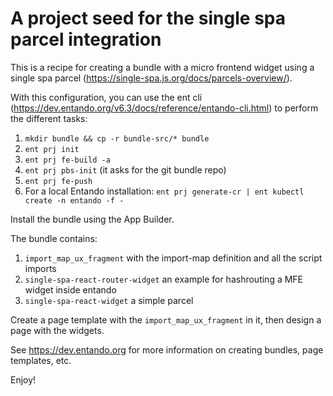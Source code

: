 # A project seed for the single spa parcel integration

This is a recipe for creating a bundle with a micro frontend widget using a single spa parcel (https://single-spa.js.org/docs/parcels-overview/).

With this configuration, you can use the ent cli (https://dev.entando.org/v6.3/docs/reference/entando-cli.html) to perform the different tasks:

1. `mkdir bundle && cp -r bundle-src/* bundle`
2. `ent prj init`
3. `ent prj fe-build -a`
4. `ent prj pbs-init` (it asks for the git bundle repo)
5. `ent prj fe-push`
6. For a local Entando installation: `ent prj generate-cr | ent kubectl create -n entando -f -`

Install the bundle using the App Builder.

The bundle contains:

1. `import_map_ux_fragment` with the import-map definition and all the script imports
2. `single-spa-react-router-widget` an example for hashrouting a MFE widget inside entando
3. `single-spa-react-widget` a simple parcel

Create a page template with the `import_map_ux_fragment` in it, then design a page with the widgets.

See <https://dev.entando.org> for more information on creating bundles, page templates, etc.

Enjoy!
